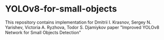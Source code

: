 # YOLOv8-for-small-objects
This repository contains implementation for Dmitrii I. Krasnov, Sergey N. Yarishev, Victoria A. Ryzhova,  Todor S. Djamiykov paper "Improved YOLOv8 Network for Small Objects Detection"
